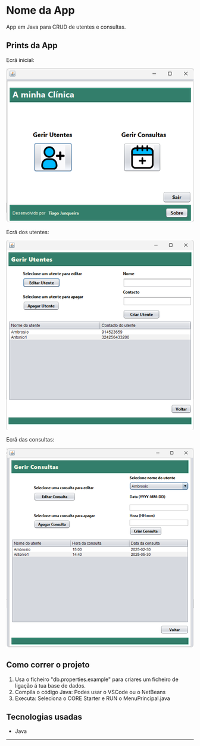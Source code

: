 # Nome da App

App em Java para CRUD de utentes e consultas.

## Prints da App

Ecrã inicial: 

![Ecrã principal](./imagens/ecra_inicial.png)

Ecrã dos utentes:

![Ecrã dos utentes](./imagens/ecra_utentes.png)

Ecrã das consultas:

![Ecrã das consultas](./imagens/ecra_consultas.png)

## Como correr o projeto
1. Usa o ficheiro "db.properties.example" para criares um ficheiro de ligação á tua base de dados.
2. Compila o código Java:
   Podes usar o VSCode ou o NetBeans
3. Executa:
   Seleciona o CORE Starter e RUN o MenuPrincipal.java

## Tecnologias usadas

- Java

---

